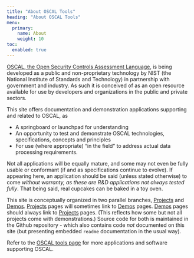 ```yaml
---
title: "About OSCAL Tools"
heading: "About OSCAL Tools"
menu:
  primary:
    name: About
    weight: 10
toc:
  enabled: true
---
```


[OSCAL, the Open Security Controls Assessment Language](http://pages.nist.gov/OSCAL), is being developed as a public and non-proprietary technology by NIST (the National Institute of Standards and Technology) in partnership with government and industry. As such it is conceived of as an open resource available for use by developers and organizations in the public and private sectors.

This site offers documentation and demonstration applications supporting and related to OSCAL, as

  - A springboard or launchpad for understanding
  - An opportunity to test and demonstrate OSCAL technologies, specifications, concepts and principles
  - For use (where appropriate) <q>in the field</q> to address actual data processing requirements.

Not all applications will be equally mature, and some may not even be fully usable or conformant (if and as specifications continue to evolve). If appearing here, an application should be said (unless stated otherwise) to come *without warranty, as these are R&amp;D applications not always tested fully*. That being said, real cupcakes can be baked in a toy oven.

This site is conceptually organized in two parallel branches, [Projects](/projects) and [Demos](/demos/). [Projects](/projects) pages will sometimes link to [Demos](/demos/) pages. [Demos](/demos/) pages should always link to [Projects](/projects) pages.  (This reflects how some but not all projects come with demonstrations.) Source code for both is maintained in the Github repository - which also contains code *not* documented on this site (but presenting embedded `readme` documentation in the usual way).

Refer to the [OSCAL tools page](https://pages.nist.gov/OSCAL/tools/) for more applications and software supporting OSCAL.



